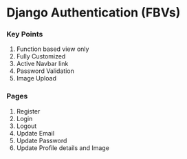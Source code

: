 # Django Authentication (FBVs)

### Key Points
1. Function based view only
2. Fully Customized
3. Active Navbar link
4. Password Validation
5. Image Upload

### Pages
1. Register
2. Login
3. Logout
4. Update Email
5. Update Password
6. Update Profile details and Image
